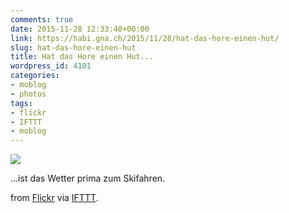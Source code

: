 ```yaml
---
comments: true
date: 2015-11-28 12:33:40+00:00
link: https://habi.gna.ch/2015/11/28/hat-das-hore-einen-hut/
slug: hat-das-hore-einen-hut
title: Hat das Hore einen Hut...
wordpress_id: 4101
categories:
- moblog
- photos
tags:
- flickr
- IFTTT
- moblog
---
```


![](http://ift.tt/21le8DA)  

...ist das Wetter prima zum Skifahren.  

from [Flickr](http://flic.kr/p/ByGYTJ) via [IFTTT](http://ift.tt/1c4nCfM).
